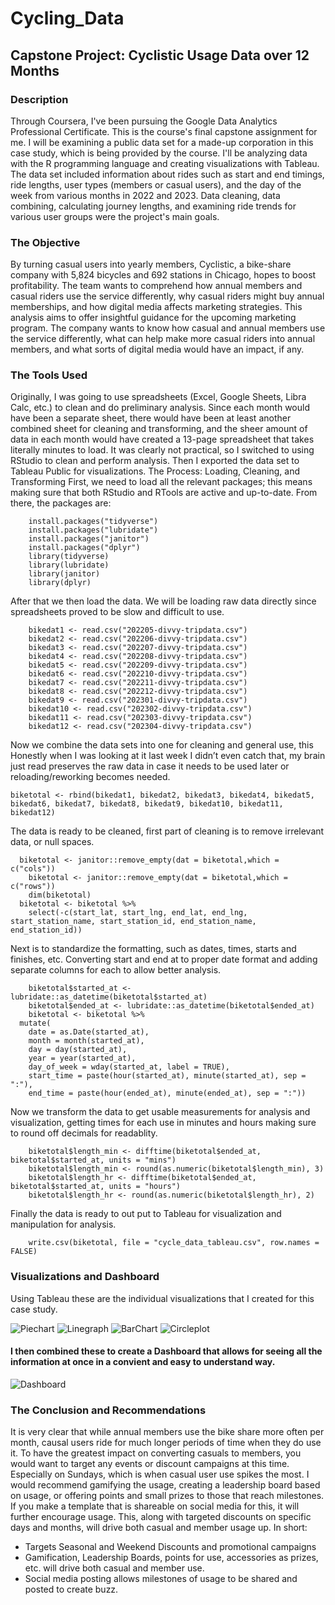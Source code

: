 # Cycling_Data
## Capstone Project: Cyclistic Usage Data over 12 Months
### Description 
Through Coursera, I've been pursuing the Google Data Analytics Professional Certificate. This is the course's final capstone assignment for me. I will be examining a public data set for a made-up corporation in this case study, which is being provided by the course. I'll be analyzing data with the R programming language and creating visualizations with Tableau. The data set included information about rides such as start and end timings, ride lengths, user types (members or casual users), and the day of the week from various months in 2022 and 2023. Data cleaning, data combining, calculating journey lengths, and examining ride trends for various user groups were the project's main goals.
### The Objective
By turning casual users into yearly members, Cyclistic, a bike-share company with 5,824 bicycles and 692 stations in Chicago, hopes to boost profitability. The team wants to comprehend how annual members and casual riders use the service differently, why casual riders might buy annual memberships, and how digital media affects marketing strategies. This analysis aims to offer insightful guidance for the upcoming marketing program. The company wants to know how casual and annual members use the service differently, what can help make more casual riders into annual members, and what sorts of digital media would have an impact, if any.
### The Tools Used
Originally, I was going to use spreadsheets (Excel, Google Sheets, Libra Calc, etc.) to clean and do preliminary analysis. Since each month would have been a separate sheet, there would have been at least another combined sheet for cleaning and transforming, and the sheer amount of data in each month would have created a 13-page spreadsheet that takes literally minutes to load. It was clearly not practical, so I switched to using RStudio to clean and perform analysis. Then I exported the data set to Tableau Public for visualizations.
The Process: Loading, Cleaning, and Transforming
First, we need to load all the relevant packages; this means making sure that both RStudio and RTools are active and up-to-date. From there, the packages are:
```
	install.packages("tidyverse")
	install.packages("lubridate")
	install.packages("janitor")
	install.packages("dplyr")
	library(tidyverse)
	library(lubridate)
	library(janitor)
	library(dplyr)
```
After that we then load the data. We will be loading raw data directly since spreadsheets proved to be slow and difficult to use. 
```
	bikedat1 <- read.csv("202205-divvy-tripdata.csv")
	bikedat2 <- read.csv("202206-divvy-tripdata.csv")
	bikedat3 <- read.csv("202207-divvy-tripdata.csv")
	bikedat4 <- read.csv("202208-divvy-tripdata.csv")
	bikedat5 <- read.csv("202209-divvy-tripdata.csv")
	bikedat6 <- read.csv("202210-divvy-tripdata.csv")
	bikedat7 <- read.csv("202211-divvy-tripdata.csv")
	bikedat8 <- read.csv("202212-divvy-tripdata.csv")
	bikedat9 <- read.csv("202301-divvy-tripdata.csv")
	bikedat10 <- read.csv("202302-divvy-tripdata.csv")
	bikedat11 <- read.csv("202303-divvy-tripdata.csv")
	bikedat12 <- read.csv("202304-divvy-tripdata.csv")
```
Now  we combine the data sets into one for cleaning and general use, this Honestly when I was looking at it last week I didn’t even catch that, my brain just read preserves the raw data in case it needs to be used later or reloading/reworking becomes needed. 
```
biketotal <- rbind(bikedat1, bikedat2, bikedat3, bikedat4, bikedat5, bikedat6, bikedat7, bikedat8, bikedat9, bikedat10, bikedat11, bikedat12)
```
The data is ready to be cleaned, first part of cleaning is to remove irrelevant data, or null spaces.
```
  biketotal <- janitor::remove_empty(dat = biketotal,which = c("cols"))
	biketotal <- janitor::remove_empty(dat = biketotal,which = c("rows"))
	dim(biketotal)
  biketotal <- biketotal %>%  
  	select(-c(start_lat, start_lng, end_lat, end_lng, start_station_name, start_station_id, end_station_name, end_station_id))
```
Next is to standardize the formatting, such as dates, times, starts and finishes, etc. Converting start and end at to proper date format and adding separate columns for each to allow better analysis.
```
	biketotal$started_at <- lubridate::as_datetime(biketotal$started_at)
	biketotal$ended_at <- lubridate::as_datetime(biketotal$ended_at)
	biketotal <- biketotal %>%
  mutate(
    date = as.Date(started_at),
    month = month(started_at),
    day = day(started_at),
    year = year(started_at),
    day_of_week = wday(started_at, label = TRUE),
    start_time = paste(hour(started_at), minute(started_at), sep = ":"),
    end_time = paste(hour(ended_at), minute(ended_at), sep = ":"))
```
Now we transform the data to get usable measurements for analysis and visualization, getting times for each use in minutes and hours making sure to round off decimals for readablity. 
```
	biketotal$length_min <- difftime(biketotal$ended_at, biketotal$started_at, units = "mins")
	biketotal$length_min <- round(as.numeric(biketotal$length_min), 3)
	biketotal$length_hr <- difftime(biketotal$ended_at, biketotal$started_at, units = "hours")
	biketotal$length_hr <- round(as.numeric(biketotal$length_hr), 2)
```
Finally the data is ready to out put to Tableau for visualization and manipulation for analysis.
```
	write.csv(biketotal, file = "cycle_data_tableau.csv", row.names = FALSE)
```
### Visualizations and Dashboard
Using Tableau these are the individual visualizations that I created for this case study.


![Piechart](https://github.com/JZac42/Cycling_Data/assets/140922648/6b650269-ac12-4709-a12b-ab1889242482)
![Linegraph](https://github.com/JZac42/Cycling_Data/assets/140922648/e6e60bf6-c95f-4228-b023-4615abfdd079)
![BarChart](https://github.com/JZac42/Cycling_Data/assets/140922648/fa2dc307-7484-427d-acb5-d8aaa9f06545)
![Circleplot](https://github.com/JZac42/Cycling_Data/assets/140922648/54646ef5-8d95-4ac8-ab1d-5a724e4a260b)
#### I then combined these to create a Dashboard that allows for seeing all the information at once in a convient and easy to understand way.
![Dashboard](https://github.com/JZac42/Cycling_Data/assets/140922648/40e60ff7-031f-483c-b14f-a532962aa6b5)
### The Conclusion and Recommendations
It is very clear that while annual members use the bike share more often per month, causal users ride for much longer periods of time when they do use it. To have the greatest impact on converting casuals to members, you would want to target any events or discount campaigns at this time. Especially on Sundays, which is when casual user use spikes the most. I would recommend gamifying the usage, creating a leadership board based on usage, or offering points and small prizes to those that reach milestones. If you make a template that is shareable on social media for this, it will further encourage usage. This, along with targeted discounts on specific days and months, will drive both casual and member usage up. In short:
* Targets Seasonal and Weekend Discounts and promotional campaigns
* Gamification, Leadership Boards, points for use, accessories as prizes, etc. will drive both casual and member use.
* Social media posting allows milestones of usage to be shared and posted to create buzz.

